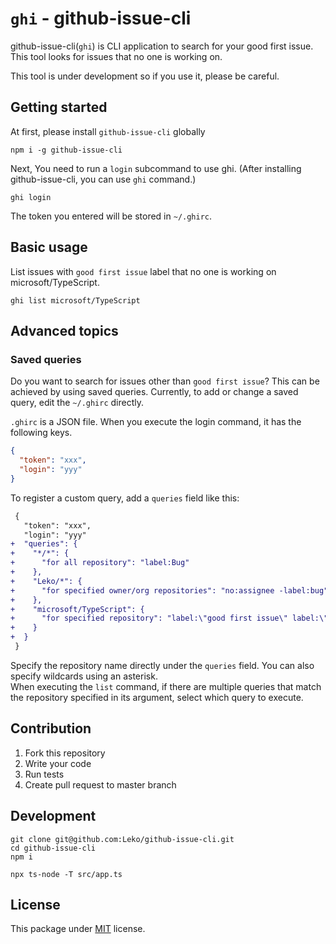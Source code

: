 # `ghi` - github-issue-cli

github-issue-cli(`ghi`) is CLI application to search for your good first issue.  
This tool looks for issues that no one is working on.

This tool is under development so if you use it, please be careful.

## Getting started

At first, please install `github-issue-cli` globally

```
npm i -g github-issue-cli
```

Next, You need to run a `login` subcommand to use ghi.
(After installing github-issue-cli, you can use `ghi` command.)

```
ghi login
```

The token you entered will be stored in `~/.ghirc`.

## Basic usage

List issues with `good first issue` label that no one is working on microsoft/TypeScript.

```
ghi list microsoft/TypeScript
```

## Advanced topics

### Saved queries

Do you want to search for issues other than `good first issue`? This can be achieved by using saved queries. Currently, to add or change a saved query, edit the `~/.ghirc` directly.

`.ghirc` is a JSON file. When you execute the login command, it has the following keys.

```json
{
  "token": "xxx",
  "login": "yyy"
}
```

To register a custom query, add a `queries` field like this:

```diff
 {
   "token": "xxx",
   "login": "yyy"
+  "queries": {
+    "*/*": {
+      "for all repository": "label:Bug"
+    },
+    "Leko/*": {
+      "for specified owner/org repositories": "no:assignee -label:bug"
+    },
+    "microsoft/TypeScript": {
+      "for specified repository": "label:\"good first issue\" label:\"help wanted\" -label:\"In Discussion\" label:\"Experience Enhancement\""
+    }
+  }
 }
```

Specify the repository name directly under the `queries` field. You can also specify wildcards using an asterisk.  
When executing the `list` command, if there are multiple queries that match the repository specified in its argument, select which query to execute.

## Contribution

1. Fork this repository
1. Write your code
1. Run tests
1. Create pull request to master branch

## Development

```
git clone git@github.com:Leko/github-issue-cli.git
cd github-issue-cli
npm i

npx ts-node -T src/app.ts
```

## License

This package under [MIT](https://opensource.org/licenses/MIT) license.

